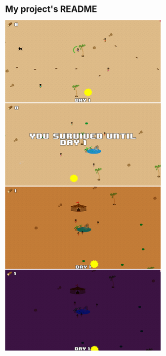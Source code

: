 # My project's README

![screenshot](screenshots/playing.png)
![screenshot](screenshots/Capture.PNG)
![screenshot](screenshots/11.png)
![screenshot](screenshots/22.png)
